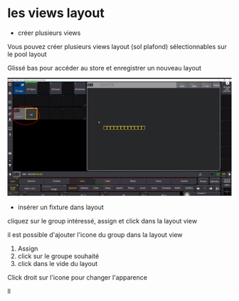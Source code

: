 # les views layout

* créer plusieurs views

Vous pouvez créer plusieurs views layout (sol plafond) sélectionnables sur le pool layout

Glissé bas pour accéder au store et enregistrer un nouveau layout

![Alt text](images/2023-03-14_05h45_13.png)

* insérer un fixture dans layout

cliquez sur le group intéressé, assign et click dans la layout view

il est possible d'ajouter l'icone du group dans la layout view 
1. Assign
2. click sur le groupe souhaité
3. click dans le vide du layout

Click droit sur l'icone pour changer l'apparence

ll 